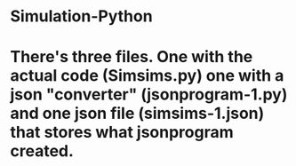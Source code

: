 # Simulation-Python
# There's three files. One with the actual code (Simsims.py) one with a json "converter" (jsonprogram-1.py) and one json file (simsims-1.json) that stores what jsonprogram created.
